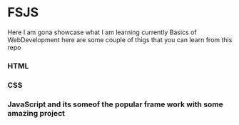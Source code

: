 # FSJS
Here I am gona showcase what I am learning currently Basics of WebDevelopment
here are some couple of thigs that you can learn from this repo

### HTML
### CSS
### JavaScript and its someof the popular frame work with some amazing project

